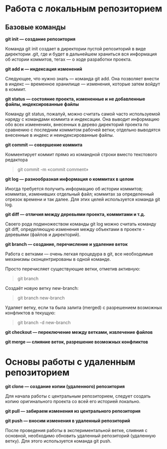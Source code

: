 # Работа с локальным репозиторием

## Базовые команды

**git init — создание репозитория**

Команда git init создает в директории пустой репозиторий в виде директории .git, где и будет в дальнейшем храниться вся информация об истории коммитов, тегах — о ходе разработки проекта.

**git add и — индексация изменений**

Следующее, что нужно знать — команда git add. Она позволяет внести в индекс — временное хранилище — изменения, которые затем войдут в коммит.

**git status — состояние проекта, измененные и не добавленные файлы, индексированные файлы**

Команду git status, пожалуй, можно считать самой часто используемой наряду с командами коммита и индексации. Она выводит информацию обо всех изменениях, внесенных в дерево директорий проекта по сравнению с последним коммитом рабочей ветки; отдельно выводятся внесенные в индекс и неиндексированные файлы.

**git commit — совершение коммита**

Комментирует коммит прямо из командной строки вместо текстового редактора
> git commit -m «commit comment»

**git log — разнообразная информация о коммитах в целом**

Иногда требуется получить информацию об истории коммитов; коммитах, изменивших отдельный файл; коммитах за определенный отрезок времени и так далее. Для этих целей используется команда git log.

**git diff — отличия между деревьями проекта, коммитами и т.д.**

Своего рода подмножеством команды git log можно считать команду git diff, определяющую изменения между объектами в проекте - деревьями (файлов и директорий).

**git branch — создание, перечисление и удаление веток**

Работа с ветками — очень легкая процедура в git, все необходимые механизмы сконцентрированы в одной команде.

Просто перечисляет существующие ветки, отметив активную:
> git branch

Создаёт новую ветку new-branch:
>git branch new-branch

Удаляет ветку, если та была залита (merged) с разрешением возможных конфликтов в текущую:
>git branch -d new-branch

**git checkout — переключение между ветками, извлечение файлов**

**git merge — слияние веток, разрешение возможных конфликтов**


# Основы работы с удаленным репозиторием

**git clone — создание копии (удаленного) репозитория** 

Для начала работы с центральным репозиторием, следует создать копию оригинального проекта со всей его историей локально.

**git pull — забираем изменения из центрального репозитория**

**git push — вносим изменения в удаленный репозиторий**

После проведения работы в экспериментальной ветке, слияния с основной, необходимо обновить удаленный репозиторий (удаленную ветку). Для этого используется команда git push.